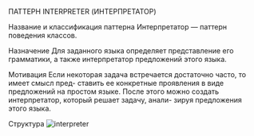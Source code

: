ПАТТЕРН INTERPRETER (ИНТЕРПРЕТАТОР)

Название и классификация паттерна
Интерпретатор — паттерн поведения классов.

Назначение
Для заданного языка определяет представление его грамматики, а также
интерпретатор предложений этого языка.

Мотивация
Если некоторая задача встречается достаточно часто, то имеет смысл пред-
ставить ее конкретные проявления в виде предложений на простом языке.
После этого можно создать интерпретатор, который решает задачу, анали-
зируя предложения этого языка.

Структура
![interpreter](/images/interpreter.png)